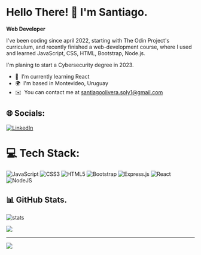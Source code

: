# Hello There! 👋 I'm Santiago.
**Web Developer**

I've been coding since april 2022, starting with The Odin Project's curriculum, and recently finished a web-development course, where I used and learned JavaScript, CSS, HTML, Bootstrap, Node.js.

I'm planing to start a Cybersecurity degree in 2023.

- 🌱 &nbsp;I’m currently learning React
- 🌍 &nbsp;I'm based in Montevideo, Uruguay
-   ✉️  &nbsp;You can contact me at [santiagoolivera.soly1@gmail.com](mailto:santiagoolivera.soly1@gmail.com)

## 🌐 Socials:
[![LinkedIn](https://img.shields.io/badge/LinkedIn-%230077B5.svg?logo=linkedin&logoColor=white)](https://www.linkedin.com/in/santiagooliverapirri/) 

# 💻 Tech Stack:
![JavaScript](https://img.shields.io/badge/javascript-%23323330.svg?style=for-the-badge&logo=javascript&logoColor=%23F7DF1E) 
![CSS3](https://img.shields.io/badge/css3-%231572B6.svg?style=for-the-badge&logo=css3&logoColor=white) ![HTML5](https://img.shields.io/badge/html5-%23E34F26.svg?style=for-the-badge&logo=html5&logoColor=white) ![Bootstrap](https://img.shields.io/badge/bootstrap-%23563D7C.svg?style=for-the-badge&logo=bootstrap&logoColor=white) ![Express.js](https://img.shields.io/badge/express.js-%23404d59.svg?style=for-the-badge&logo=express&logoColor=%2361DAFB) ![React](https://img.shields.io/badge/react-%2320232a.svg?style=for-the-badge&logo=react&logoColor=%2361DAFB) ![NodeJS](https://img.shields.io/badge/node.js-6DA55F?style=for-the-badge&logo=node.js&logoColor=white)

## 📊 GitHub Stats.
![stats](https://github-readme-stats.vercel.app/api?username=Walkeruru&show_icons=true&hide_border=true&&count_private=true&include_all_commits=true)

![](https://github-readme-stats.vercel.app/api/top-langs/?username=Walkeruru&theme=dark&hide_border=false&include_all_commits=false&count_private=false&layout=compact)

---
[![](https://visitcount.itsvg.in/api?id=Walkeruru&icon=0&color=0)](https://visitcount.itsvg.in)
